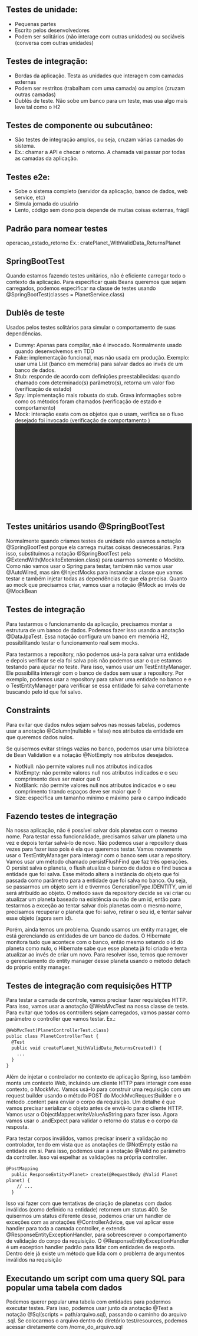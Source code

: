 ## Testes de unidade:
- Pequenas partes
- Escrito pelos desenvolvedores
- Podem ser solitários (não interage com outras unidades) ou sociáveis (conversa com outras unidades)

## Testes de integração:
- Bordas da aplicação. Testa as unidades que interagem com camadas externas
- Podem ser restritos (trabalham com uma camada) ou amplos (cruzam outras camadas)
- Dublês de teste. Não sobe um banco para um teste, mas usa algo mais leve tal como o H2

## Testes de componente ou subcutâneo:
- São testes de integração amplos, ou seja, cruzam várias camadas do sistema.
- Ex.: chamar a API e checar o retorno. A chamada vai passar por todas as camadas da aplicação.

## Testes e2e:
- Sobe o sistema completo (servidor da aplicação, banco de dados, web service, etc)
- Simula jornada do usuário
- Lento, código sem dono pois depende de muitas coisas externas, frágil

## Padrão para nomear testes
operacao_estado_retorno
Ex.: cratePlanet_WithValidData_ReturnsPlanet

## SpringBootTest
Quando estamos fazendo testes unitários, não é eficiente carregar todo o contexto da aplicação. Para especificar quais Beans queremos que sejam carregados, podemos especificar na classe de testes usando
@SpringBootTest(classes = PlanetService.class)

## Dublês de teste
Usados pelos testes solitários para simular o comportamento de suas dependências.
- Dummy: Apenas para compilar, não é invocado. Normalmente usado quando desenvolvemos em TDD
- Fake:  implementação funcional, mas não usada em produção. Exemplo: usar uma List (banco em memória) para salvar dados ao invés de um banco de dados.
- Stub: responde de acordo com definições preestabilecidas: quando chamado com determinado(s) parâmetro(s), retorna um valor fixo (verificação de estado)
- Spy: implementação mais robusta do stub. Grava informações sobre como os métodos foram chamados (verificação de estado e comportamento)
- Mock: interação exata com os objetos que o usam, verifica se o fluxo desejado foi invocado (verificação de comportamento )
![img.png](img.png)

## Testes unitários usando @SpringBootTest
Normalmente quando criamos testes de unidade não usamos a notação @SpringBootTest porque ela carrega muitas coisas desnecessárias. Para isso, substituímos a notação @SpringBootTest pela @ExtendWith(MockitoExtension.class) para usarmos somente o Mockito. Como não vamos usar o Spring para testar, também não vamos usar @AutoWired, mas sim @InjectMocks para instanciar a classe que vamos testar e também injetar todas as dependências de que ela precisa. Quanto ao mock que precisamos criar, vamos usar a notação @Mock ao invés de @MockBean

## Testes de integração
Para testarmos o funcionamento da aplicação, precisamos montar a estrutura de um banco de dados. Podemos fazer isso usando a anotação @DataJpaTest. Essa notação configura um banco em memória H2, possibilitando testar o funcionamento real sem mocks.

Para testarmos a repository, não podemos usá-la para salvar uma entidade e depois verificar se ela foi salva pois não podemos usar o que estamos testando para ajudar no teste. Para isso, vamos usar um TestEntityManager. Ele possibilita interagir com o banco de dados sem usar a repository. Por exemplo, podemos usar a repository para salvar uma entidade no banco e e o TestEntityManager para verificar se essa entidade foi salva corretamente buscando pelo id que foi salvo.

## Constraints
Para evitar que dados nulos sejam salvos nas nossas tabelas, podemos usar a anotação @Column(nullable = false) nos atributos da entidade em que queremos dados nulos. 

Se quisermos evitar strings vazias no banco, podemos usar uma biblioteca de Bean Validation e a notação @NotEmpty nos atributos desejados. 

- NotNull: não permite valores null nos atributos indicados
- NotEmpty: não permite valores null nos atributos indicados e o seu comprimento deve ser maior que 0
- NotBlank: não permite valores null nos atributos indicados e o seu comprimento tirando espaços deve ser maior que 0
- Size: especifica um tamanho mínimo e máximo para o campo indicado

## Fazendo testes de integração 
Na nossa aplicação, não é possível salvar dois planetas com o mesmo nome. Para testar essa funcionalidade, precisamos salvar um planeta uma vez e depois tentar salvá-lo de novo. Não podemos usar a repository duas vezes para fazer isso pois é ela que queremos testar. Vamos novamente usar o TestEntityManager para interagir com o banco sem usar a repository. Vamos usar um método chamado persistFlushFind que faz três operações. O persist salva o planeta, o flush atualiza o banco de dados e o find busca a entidade que foi salva. Esse método altera a instância do objeto que foi passada como parâmetro para a entidade que foi salva no banco. Ou seja, se passarmos um objeto sem id e tivermos GenerationType.IDENTITY, um id será atribuído ao objeto. O método save da repository decide se vai criar ou atualizar um planeta baseado na existência ou não de um id, então para testarmos a exceção ao tentar salvar dois planetas com o mesmo nome, precisamos recuperar o planeta que foi salvo, retirar o seu id, e tentar salvar esse objeto (agora sem id).

Porém, ainda temos um problema. Quando usamos um entity manager, ele está gerenciando as entidades de um banco de dados. O Hibernate monitora tudo que acontece com o banco, então mesmo setando o id do planeta como nulo, o Hibernate sabe que esse planeta já foi criado e tenta atualizar ao invés de criar um novo. Para resolver isso, temos que remover o gerenciamento do entity manager desse planeta usando o método detach do próprio entity manager.

## Testes de integração com requisições HTTP
Para testar a camada de controle, vamos precisar fazer requisições HTTP. Para isso, vamos usar a anotação @WebMvcTest na nossa classe de teste. Para evitar que todos os controllers sejam carregados, vamos passar como parâmetro o controller que vamos testar. Ex.:
```
@WebMvcTest(PlanetControllerTest.class)
public class PlanetControllerTest {
  @Test
  public void createPlanet_WithValidData_ReturnsCreated() {
    ...
  }
}
```
Além de injetar o controlador no contexto de aplicação Spring, isso também monta um contexto Web, incluindo um cliente HTTP para interagir com esse contexto, o MockMvc. Vamos usá-lo para construir uma requisição com um request builder usando o método POST do MockMvcRequestBuilder e o método .content para enviar o corpo da requisição. Um detalhe é que vamos precisar serializar o objeto antes de enviá-lo para o cliente HTTP. Vamos usar o ObjectMapper.writeValueAsString para fazer isso. Agora vamos usar o .andExpect para validar o retorno do status e o corpo da resposta.

Para testar corpos inválidos, vamos precisar inserir a validação no controlador, tendo em vista que as anotações de @NotEmpty estão na entidade em si. Para isso, podemos usar a anotação @Valid no parâmetro da controller. Isso vai espelhar as validações na própria controller.
```
@PostMapping
  public ResponseEntity<Planet> create(@RequestBody @Valid Planet planet) {
    // ...
  }
```

Isso vai fazer com que tentativas de criação de planetas com dados inválidos (como definido na entidade) retornem um status 400. Se quisermos um status diferente desse, podemos criar um handler de exceções com as anotações @ControllerAdvice, que vai aplicar esse handler para toda a camada controller, e extends @ResponseEntityExceptionHandler, para sobreescrever o comportamento de validação do corpo da requisição. O @ResponseEntityExceptionHandler é um exception handler padrão para lidar com entidades de resposta. Dentro dele já existe um método que lida com o problema de argumentos inválidos na requisição

## Executando um script com uma query SQL para popular uma tabela com dados
Podemos querer popular uma tabela com entidades para podermos executar testes. Para isso, podemos usar junto da anotação @Test a notação @Sql(scripts = path/arquivo.sql), passando o caminho do arquivo .sql. Se colocarmos o arquivo dentro do diretório test/resources, podemos acessar diretamente com /nome_do_arquivo.sql